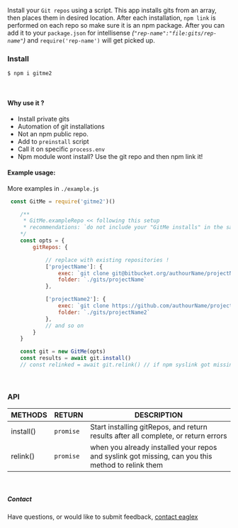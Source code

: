 Install your `Git repos` using a script. This app installs gits from an array, then places them in desired location. After each installation, `npm link` is performed on each repo so make sure it is an npm package.  After you can add it to your `package.json` for intellisense _(`"rep-name":"file:gits/rep-name"`)_ and  `require('rep-name')` will get picked up.
&nbsp;
&nbsp;



### Install
```shell
$ npm i gitme2
```
&nbsp;
&nbsp;



#### Why use it ?
* Install private gits
* Automation of git installations
* Not an npm public repo.
* Add to `preinstall` script
* Call it on specific `process.env`
* Npm module wont install? Use the git repo and then npm link it!
&nbsp;
&nbsp;



#### Example usage:
More examples in `./example.js`

```js
 const GitMe = require('gitme2')()

    /** 
     * GitMe.exampleRepo << following this setup
     * recommendations: `do not include your "GitMe installs" in the same dir as your project!, treat it as ./local_node_modules or ./gits` for example.
    */
    const opts = {
        gitRepos: {

            // replace with existing repositories !
            ['projectName']: {
                exec: `git clone git@bitbucket.org/authourName/projectName.git`, 
                folder: `./gits/projectName` 
            },

            ['projectName2']: {
                exec: `git clone https://github.com/authourName/projectName2.git`,  
                folder: `./gits/projectName2` 
            },
            // and so on
        }
    }

    const git = new GitMe(opts)
    const results = await git.install()
    // const relinked = await git.relink() // if npm syslink got missing, try to relink them 
```
&nbsp;
&nbsp;



### API

|METHODS                |RETURN                          |DESCRIPTION                         |
|----------------|-------------------------------|-----------------------------|
|install() | `promise` |Start installing gitRepos, and return results after all complete, or return errors |
|relink() | `promise` |when you already installed your repos and syslink got missing, can you this method to relink them |
&nbsp;
&nbsp;




##### Contact
Have questions, or would like to submit feedback, [contact eaglex](https://eaglex.net/app/contact?product=gitme2)


